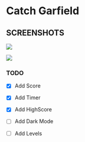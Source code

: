 
# Catch Garfield


## SCREENSHOTS

![](https://i.imgur.com/ynCjoaP.png) 

![](https://im4.ezgif.com/tmp/ezgif-4-42bbf53fb8.gif) 



### TODO

- [x] Add Score
- [x] Add Timer
- [x] Add HighScore
- [ ] Add Dark Mode
- [ ] Add Levels
  
